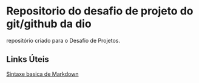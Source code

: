 # Repositorio do desafio de projeto do git/github da dio
repositório criado para o Desafio de Projetos.

## Links Úteis
[Sintaxe basica de Markdown](https://www.markdownguide.org/basic-syntax/)
